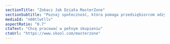```yaml
---
sectionTitle: "Zobacz Jak Działa MasterZone"
sectionSubtitle: "Poznaj społeczność, która pomaga przedsiębiorcom odzyskać fokus i produktywność"
mediaId: "n08tlwtllv"
aspectRatio: "0.7"
ctaText: "Chcę pracować w pełnym skupieniu"
ctaUrl: "https://www.skool.com/masterzone"
---
```

